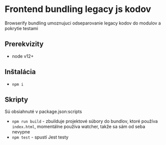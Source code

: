 # Frontend bundling legacy js kodov
Browserify bundling umoznujuci odseparovanie legacy kodov do 
modulov a pokrytie testami

## Prerekvizity
- node v12+

## Inštalácia
- `npm i`

## Skripty
Sú obsiahnuté v package.json:scripts

- `npm run build` - zbuilduje projektové súbory do bundlov, ktoré používa `index.html`, momentálne používa watcher, takže sa sám od seba nevypne
- `npm test` - spustí Jest testy